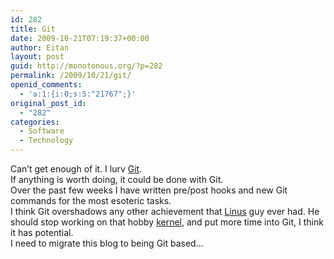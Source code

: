 ```yaml
---
id: 282
title: Git
date: 2009-10-21T07:19:37+00:00
author: Eitan
layout: post
guid: http://monotonous.org/?p=282
permalink: /2009/10/21/git/
openid_comments:
  - 'a:1:{i:0;s:5:"21767";}'
original_post_id:
  - "282"
categories:
  - Software
  - Technology
---
```

Can&#8217;t get enough of it. I lurv [Git](http://git-scm.com/ "Git home page").  
If anything is worth doing, it could be done with Git.  
Over the past few weeks I have written pre/post hooks and new Git commands for the most esoteric tasks.  
I think Git overshadows any other achievement that [Linus](http://torvalds-family.blogspot.com/ "Linus's blog") guy ever had. He should stop working on that hobby [kernel](http://www.kernel.org "Linux kernel"), and put more time into Git, I think it has potential.  
I need to migrate this blog to being Git based&#8230;